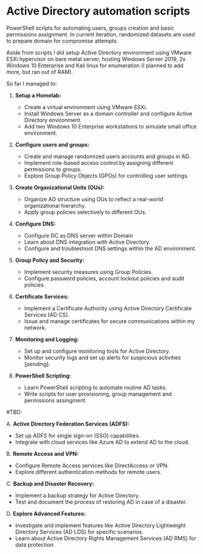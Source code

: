 # Active Directory automation scripts

PowerShell scripts for automating users, groups creation and basic permissions assignment. In current iteration, randomized datasets are used to prepare domain for compromise attempts.

Aside from scripts I did setup Active Directory environment using VMware ESXi hypervisor on bare metal server, hosting Windows Server 2019, 2x Windows 10 Enterprise and Kali linux for enumeration (I planned to add more, but ran out of RAM).

So far I managed to:

1. **Setup a Homelab:**
   - Create a virtual environment using VMware ESXi.
   - Install Windows Server as a domain controller and configure Active Directory environment.
   - Add two Windows 10 Enterprise workstations to simulate small office environment.

2. **Configure users and groups:**
   - Create and manage randomized users accounts and groups in AD.
   - Implement role-based access control by assigning different permissions to groups.
   - Explore Group Policy Objects (GPOs) for controlling user settings.

3. **Create Organizational Units (OUs):**
   - Organize AD structure using OUs to reflect a real-world organizational hierarchy.
   - Apply group policies selectively to different OUs.

4. **Configure DNS:**
   - Configure DC as DNS server within Domain
   - Learn about DNS integration with Active Directory.
   - Configure and troubleshoot DNS settings within the AD environment.

5. **Group Policy and Security:**
   - Implement security measures using Group Policies.
   - Configure password policies, account lockout policies and audit policies.

6. **Certificate Services:**
   - Implement a Certificate Authority using Active Directory Certificate Services (AD CS).
   - Issue and manage certificates for secure communications within my network.

7. **Monitoring and Logging:**
   - Set up and configure monitoring tools for Active Directory.
   - Monitor security logs and set up alerts for suspicious activities [pending].

8. **PowerShell Scripting:**
   - Learn PowerShell scripting to automate routine AD tasks.
   - Write scripts for user provisioning, group management and permissions assingment.

#TBD:

A. **Active Directory Federation Services (ADFS):**
   - Set up ADFS for single sign-on (SSO) capabilities.
   - Integrate with cloud services like Azure AD to extend AD to the cloud.

B. **Remote Access and VPN:**
   - Configure Remote Access services like DirectAccess or VPN.
   - Explore different authentication methods for remote users.
 
C. **Backup and Disaster Recovery:**
   - Implement a backup strategy for Active Directory.
   - Test and document the process of restoring AD in case of a disaster.
    
D. **Explore Advanced Features:**
   - Investigate and implement features like Active Directory Lightweight Directory Services (AD LDS) for specific scenarios.
   - Learn about Active Directory Rights Management Services (AD RMS) for data protection.

